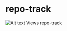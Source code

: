 repo-track
==========
![Alt text](https://repotrack-toretto460.dotcloud.com/217eeed8b462b78d8c483f1d4e14c037/counter "Views") Views
repo-track
